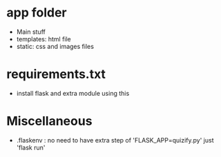 # app folder
- Main stuff
- templates: html file
- static: css and images files

# requirements.txt
- install flask and extra module using this

# Miscellaneous
- .flaskenv : no need to have extra step of 'FLASK_APP=quizify.py' just 'flask run'